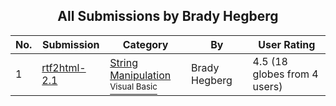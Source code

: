 ﻿<div align="center">

## All Submissions by Brady Hegberg

</div>

No.  | Submission | Category | By   | User Rating
---- | ---------- | -------- | ---- | -----------
1 | [rtf2html\-2\.1<br />](https://github.com/Planet-Source-Code/brady-hegberg-rtf2html-2-1__1-1545) | [String Manipulation<br /><sup>Visual Basic</sup>](../ByCategory/string-manipulation__1-5.md) | Brady Hegberg | 4.5 (18 globes from 4 users)
